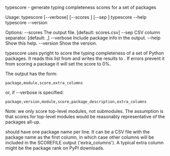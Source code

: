 typescore - generate typing completeness scores for a set of packages

Usage:
  typescore <packages> [--verbose] [--scores <scorefile>] [--sep <sep>]
  typescore --help
  typescore --version

Options:
  --scores <scorefile>  The output file. [default: scores.csv]
  --sep <sep>           CSV column separator. [default: ,]
  --verbose             Include package info in the output.
  --help                Show this help.
  --version             Show the version.

typescore uses pyright to score the typing completeness of a set of Python
packages. It reads this list from <packages> and writes the results to
<scorefile>. If errors prevent it from scoring a package it will set the
score to 0%.

The output has the form:

    package,module,score,extra_columns

or, if --verbose is specified:

    package,version,module,score,package_description,extra_columns

Note: we only score top-level modules, not submodules. The assumption is
that scores for top-level modules would be reasonably representative of
the packages all-up.

<packages> should have one package name per line. It can be a CSV file with
the package name as the first column, in which case other columns will be
included in the SCOREFILE output ('extra_columns'). A typical extra column
might be the package rank on PyPI downloads.
